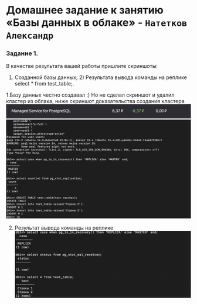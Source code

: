 # Домашнее задание к занятию «Базы данных в облаке» - `Натетков Александр`



### Задание 1. 

В качестве результата вашей работы пришлите скриншоты:

1) Созданной базы данных; 2) Результата вывода команды на реплике select * from test_table;.




1.Базу данных честно создавал :) Но не сделал скриншот и удалил кластер из облака, ниже скриншот доказательства создания кластера
![Postgres](https://github.com/karapuze/gitlab-hw/blob/main/img/Снимок%20экрана%202023-12-03%20в%2014.16.39.png)
![Postgres](https://github.com/karapuze/gitlab-hw/blob/main/img/Снимок%20экрана%202023-12-03%20в%2014.19.13.png)



2. Результат вывода команды на реплике
![replica](https://github.com/karapuze/gitlab-hw/blob/main/img/Снимок%20экрана%202023-12-03%20в%2014.10.35.png)

